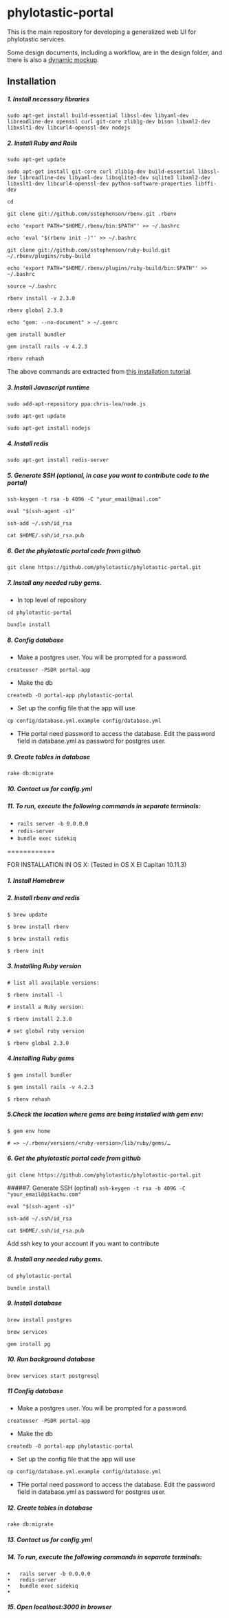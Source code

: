 # phylotastic-portal

This is the main repository for developing a generalized web UI for phylotastic services.  

Some design documents, including a workflow, are in the design folder, and there is also a [dynamic mockup](http://lumzy.com/access/?id=FC2B5EEE16DB5F9E5192490824153E60). 

## Installation 

##### 1. Install necessary libraries

`sudo apt-get install build-essential libssl-dev libyaml-dev libreadline-dev openssl curl git-core zlib1g-dev bison libxml2-dev libxslt1-dev libcurl4-openssl-dev nodejs`

##### 2. Install Ruby and Rails

`sudo apt-get update`

`sudo apt-get install git-core curl zlib1g-dev build-essential libssl-dev libreadline-dev libyaml-dev libsqlite3-dev sqlite3 libxml2-dev libxslt1-dev libcurl4-openssl-dev python-software-properties libffi-dev`

`cd`

`git clone git://github.com/sstephenson/rbenv.git .rbenv`

`echo 'export PATH="$HOME/.rbenv/bin:$PATH"' >> ~/.bashrc`

`echo 'eval "$(rbenv init -)"' >> ~/.bashrc`

`git clone git://github.com/sstephenson/ruby-build.git ~/.rbenv/plugins/ruby-build`

`echo 'export PATH="$HOME/.rbenv/plugins/ruby-build/bin:$PATH"' >> ~/.bashrc`

`source ~/.bashrc`

`rbenv install -v 2.3.0`

`rbenv global 2.3.0`

`echo "gem: --no-document" > ~/.gemrc`

`gem install bundler`

`gem install rails -v 4.2.3`

`rbenv rehash`

The above commands are extracted from [this installation tutorial](https://www.digitalocean.com/community/tutorials/how-to-install-ruby-on-rails-with-rbenv-on-ubuntu-14-04).

##### 3. Install Javascript runtime

`sudo add-apt-repository ppa:chris-lea/node.js`

`sudo apt-get update`

`sudo apt-get install nodejs`

##### 4. Install redis

`sudo apt-get install redis-server`

##### 5. Generate SSH (optional, in case you want to contribute code to the portal)

`ssh-keygen -t rsa -b 4096 -C "your_email@mail.com"`

`eval "$(ssh-agent -s)"`

`ssh-add ~/.ssh/id_rsa`

`cat $HOME/.ssh/id_rsa.pub`

##### 6. Get the phylotastic portal code from github

`git clone https://github.com/phylotastic/phylotastic-portal.git`

##### 7. Install any needed ruby gems. 

* In top level of repository 

`cd phylotastic-portal`

`bundle install`
   
##### 8. Config database

* Make a postgres user.  You will be prompted for a password.

`createuser -PSDR portal-app` 

* Make the db

`createdb -O portal-app phylotastic-portal` 

* Set up the config file that the app will use 
  
`cp config/database.yml.example config/database.yml`
    
* THe portal need password to access the database. Edit the password field in database.yml as password for postgres user. 

##### 9. Create tables in database

   `rake db:migrate`

##### 10. Contact us for config.yml
  
##### 11. To run, execute the following commands in separate terminals: 
  * `rails server -b 0.0.0.0`
  * `redis-server`
  * `bundle exec sidekiq`

============

FOR INSTALLATION IN OS X: 
(Tested in OS X El Capitan 10.11.3)

##### 1. Install Homebrew

##### 2. Install rbenv and redis

   `$ brew update`

   `$ brew install rbenv`

   `$ brew install redis`
   
   `$ rbenv init`

##### 3. Installing Ruby version

   `# list all available versions:`

   `$ rbenv install -l`

   `# install a Ruby version:`
   
   `$ rbenv install 2.3.0`

   `# set global ruby version`
 
   `$ rbenv global 2.3.0`

##### 4.Installing Ruby gems

   `$ gem install bundler`

   `$ gem install rails -v 4.2.3`
   
   `$ rbenv rehash`

##### 5.Check the location where gems are being installed with gem env:

   `$ gem env home`

   `# => ~/.rbenv/versions/<ruby-version>/lib/ruby/gems/…`

##### 6. Get the phylotastic portal code from github
   
   `git clone https://github.com/phylotastic/phylotastic-portal.git`

#####7. Generate SSH (optinal)
   `ssh-keygen -t rsa -b 4096 -C "your_email@pikachu.com"`

   `eval "$(ssh-agent -s)"`

   `ssh-add ~/.ssh/id_rsa`

   `cat $HOME/.ssh/id_rsa.pub`

Add ssh key to your account if you want to contribute

##### 8. Install any needed ruby gems.
`cd phylotastic-portal`

`bundle install`


##### 9. Install database

`brew install postgres`

`brew services`

`gem install pg`

##### 10. Run background database

 `brew services start postgresql`

##### 11 Config database
  * Make a postgres user.  You will be prompted for a password.

  `createuser -PSDR portal-app` 

  * Make the db

  `createdb -O portal-app phylotastic-portal` 

  * Set up the config file that the app will use 
  
  `cp config/database.yml.example config/database.yml`
    
  * THe portal need password to access the database. Edit the password field in database.yml as password for postgres user.
		
##### 12. Create tables in database

   `rake db:migrate`

##### 13. Contact us for config.yml

##### 14. To run, execute the following commands in separate terminals:
	•	rails server -b 0.0.0.0
	•	redis-server
	•	bundle exec sidekiq
	•	

##### 15. Open localhost:3000 in browser

